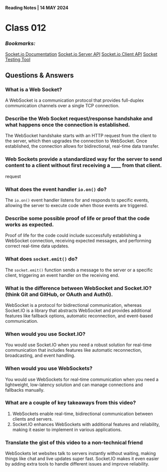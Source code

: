 **Reading Notes | 14 MAY 2024**

# Class 012

### *Bookmarks:*

[Socket.io Documentation](https://socket.io/docs/)
[Socket.io Server API](https://socket.io/docs/server-api)
[Socket.io Client API](https://socket.io/docs/client-api)
[Socket Testing Tool](https://amritb.github.io/socketio-client-tool/)

## **Questions & Answers**

### What is a Web Socket?
A WebSocket is a communication protocol that provides full-duplex communication channels over a single TCP connection.

### Describe the Web Socket request/response handshake and what happens once the connection is established.
The WebSocket handshake starts with an HTTP request from the client to the server, which then upgrades the connection to WebSocket. Once established, the connection allows for bidirectional, real-time data transfer.

### Web Sockets provide a standardized way for the server to send content to a client without first receiving a ____ from that client.
request

### What does the event handler `io.on()` do?
The `io.on()` event handler listens for and responds to specific events, allowing the server to execute code when those events are triggered.

### Describe some possible proof of life or proof that the code works as expected.
Proof of life for the code could include successfully establishing a WebSocket connection, receiving expected messages, and performing correct real-time data updates.

### What does `socket.emit()` do?
The `socket.emit()` function sends a message to the server or a specific client, triggering an event handler on the receiving end.

### What is the difference between WebSocket and Socket.IO? (think Git and GitHub, or OAuth and Auth0).
WebSocket is a protocol for bidirectional communication, whereas Socket.IO is a library that abstracts WebSocket and provides additional features like fallback options, automatic reconnection, and event-based communication.

### When would you use Socket.IO?
You would use Socket.IO when you need a robust solution for real-time communication that includes features like automatic reconnection, broadcasting, and event handling.

### When would you use WebSockets?
You would use WebSockets for real-time communication when you need a lightweight, low-latency solution and can manage connections and fallbacks manually.

### What are a couple of key takeaways from this video?
1. WebSockets enable real-time, bidirectional communication between clients and servers.
2. Socket.IO enhances WebSockets with additional features and reliability, making it easier to implement in various applications.

### Translate the gist of this video to a non-technical friend
WebSockets let websites talk to servers instantly without waiting, making things like chat and live updates super fast. Socket.IO makes it even easier by adding extra tools to handle different issues and improve reliability.
